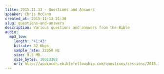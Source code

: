 ```yaml
---
title: 2015.11.13 - Questions and Answers
speaker: Chris McCann
created_at: 2015-11-13 21:30
slug: questions-and-answers
description: Various questions and answers from the Bible
audio:
  mp3_low:
    length: '41:43'
    bitrate: 32 Kbps
    sample_rate: 22050 Hz
    size: 9.5 MB
    size_bytes: 10013388
    url: http://audiocdn.ebiblefellowship.com/questions/sessions/2015.11.13_McCann_-_Questions_and_Answers.mp3
---
```

